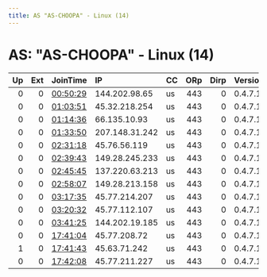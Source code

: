 ```yaml
---
title: AS "AS-CHOOPA" - Linux (14)
---
```


# AS: "AS-CHOOPA" - Linux (14)

|   Up |   Ext | JoinTime                                                                                              | IP             | CC   |   ORp |   Dirp | Version   | Contact   | Nickname            |   eFamMembers |
|-----:|------:|:------------------------------------------------------------------------------------------------------|:---------------|:-----|------:|-------:|:----------|:----------|:--------------------|--------------:|
|    0 |     0 | [00:50:29](https://nusenu.github.io/OrNetStats/w/relay/77352367E752A59BB99B43AE9CE85C64F4EE3023.html) | 144.202.98.65  | us   |   443 |      0 | 0.4.7.13  | None      | 1e7Eb5dzEhzRShVuiRp |             1 |
|    0 |     0 | [01:03:51](https://nusenu.github.io/OrNetStats/w/relay/2EB0E14D6F12E4FEFFB344A45047ACC1FD620431.html) | 45.32.218.254  | us   |   443 |      0 | 0.4.7.13  | None      | qVcN7BuvAz1rEiRGSaP |             1 |
|    0 |     0 | [01:14:36](https://nusenu.github.io/OrNetStats/w/relay/2A79ABF26654F913F0777F03A4FF950D56FE16E2.html) | 66.135.10.93   | us   |   443 |      0 | 0.4.7.13  | None      | SG6fkle1EGX1dSPGiJv |             1 |
|    0 |     0 | [01:33:50](https://nusenu.github.io/OrNetStats/w/relay/4CF5DBC2E9C2E2890AC88279099B203D7455A89F.html) | 207.148.31.242 | us   |   443 |      0 | 0.4.7.13  | None      | UZlVUKtIamlvn2cJdLu |             1 |
|    0 |     0 | [02:31:18](https://nusenu.github.io/OrNetStats/w/relay/FD8F64165376793C62F9B1F3212602377224D2F5.html) | 45.76.56.119   | us   |   443 |      0 | 0.4.7.13  | None      | PqzZb4eJzc8HhzOTLQo |             1 |
|    0 |     0 | [02:39:43](https://nusenu.github.io/OrNetStats/w/relay/65798DE3BB755A060589AABD6E1A44DA39175884.html) | 149.28.245.233 | us   |   443 |      0 | 0.4.7.13  | None      | SXc3FoOwF5hEPKCGA0r |             1 |
|    0 |     0 | [02:45:45](https://nusenu.github.io/OrNetStats/w/relay/26671B6AB83D9B7245E25F08F0093FCEC009E860.html) | 137.220.63.213 | us   |   443 |      0 | 0.4.7.13  | None      | eHY3oZkvXgpYEsXPgnh |             1 |
|    0 |     0 | [02:58:07](https://nusenu.github.io/OrNetStats/w/relay/782EFA8F975B9C8F3F6BEEB25E89132954431C8C.html) | 149.28.213.158 | us   |   443 |      0 | 0.4.7.13  | None      | 63ZIO9RTvJU4xB3bpEG |             1 |
|    0 |     0 | [03:17:35](https://nusenu.github.io/OrNetStats/w/relay/6D20C9EA8F6DA6D578434A79B60740B31B80726B.html) | 45.77.214.207  | us   |   443 |      0 | 0.4.7.13  | None      | JJwAblfPHdEiBCOoymY |             1 |
|    0 |     0 | [03:20:32](https://nusenu.github.io/OrNetStats/w/relay/E8E4CC561BF70E433848C15FB5784D44752A9474.html) | 45.77.112.107  | us   |   443 |      0 | 0.4.7.13  | None      | Gxxywpi6gzgl6yYgd1g |             1 |
|    0 |     0 | [03:41:25](https://nusenu.github.io/OrNetStats/w/relay/24C23D0771AD29892498BAB8C60FA7FE344DB452.html) | 144.202.19.185 | us   |   443 |      0 | 0.4.7.13  | None      | 94ghnjAjUsb3KBkIEeF |             1 |
|    0 |     0 | [17:41:04](https://nusenu.github.io/OrNetStats/w/relay/2BDF1F0E98A9F54D0D1BD5B1DB86CD7B01709ACC.html) | 45.77.208.72   | us   |   443 |      0 | 0.4.7.13  | None      | AFyI7ecqZojSJGc5qcg |             1 |
|    1 |     0 | [17:41:43](https://nusenu.github.io/OrNetStats/w/relay/3B4B19C6781451C542533A8F91A719D57D71EA37.html) | 45.63.71.242   | us   |   443 |      0 | 0.4.7.13  | None      | i2P7Fgg5NF3WpWF8XCG |             1 |
|    0 |     0 | [17:42:08](https://nusenu.github.io/OrNetStats/w/relay/3E0DF515F1DA1B214A67E65EFBE4A7FEC6707A6B.html) | 45.77.211.227  | us   |   443 |      0 | 0.4.7.13  | None      | SV75qaPZ8QwPb406dyi |             1 |
